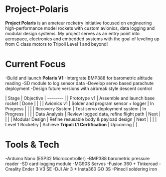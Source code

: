 # Project-Polaris

**Project Polaris** is an ameteur rocketry initiative focused on engineering high-performance model rockets with custom avionics, data logging and modular design systems. My project serves as an entry point into aerospace, electronics and embedded systems with the goal of leveling up from C class motors to Tripoli Level 1 and beyond!

# Current Focus
-Build and launch **Polaris V1**
-Intergrate BMP388 for barometric altitude reading
-SD module to log sensor data
-Develop servo based parachute deployment
-Design future versions with airbreak style descent control

|  Stage            | Objective                            |
--------          |                                        |
Prototype v1      | Assemble and launch base rocket        |
Done              |                                        |
                  |                                        |
Avionics v1       | Solder and program sensor + logger     |
In Progress       |                                        |
                  |                                        |
Recovery System   | Test servo deployment system           |
In Progress       |                                        |
                  |                                        |
Data Analysis     | Review logged data, refine flight path |
Next              |                                        |
                  |                                        |
Modular Design    | Refine resusable body & payload design |
Next              |                                        |
                  |                                        |
Level 1 Rocketry  | Achieve **Tripoli L1 Certification**   |
Upcoming          |                                        |


 # Tools & Tech
-Arduino Nano (ESP32 Microcontroller)
-BMP388 barometric pressure reader
-SD card logging module
-MG90S Servos
-Fusion 360 + Tinkercad
-Creality Ender 3 V3 SE
-DJI Air 3 + Insta360 GO 3S
-Pinecil soldering iron
